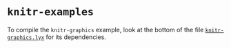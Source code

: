 # `knitr-examples`

To compile the `knitr-graphics` example, look at the bottom of the file
[`knitr-graphics.lyx`](/yihui/knitr/inst/examples/knitr-graphics.lyx)
for its dependencies.

